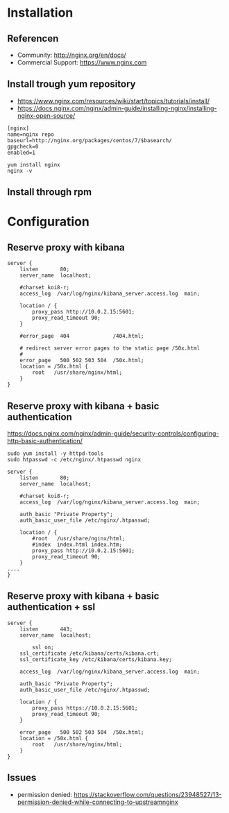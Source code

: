 # Installation
## Referencen
* Community: http://nginx.org/en/docs/
* Commercial Support: https://www.nginx.com

## Install trough yum repository
* https://www.nginx.com/resources/wiki/start/topics/tutorials/install/
* https://docs.nginx.com/nginx/admin-guide/installing-nginx/installing-nginx-open-source/
```
[nginx]
name=nginx repo
baseurl=http://nginx.org/packages/centos/7/$basearch/
gpgcheck=0
enabled=1
```
```
yum install nginx
nginx -v
```

## Install through rpm



# Configuration
## Reserve proxy with kibana
```
server {
    listen       80;
    server_name  localhost;

    #charset koi8-r;
    access_log  /var/log/nginx/kibana_server.access.log  main;

    location / {
        proxy_pass http://10.0.2.15:5601;
        proxy_read_timeout 90;
    }

    #error_page  404              /404.html;

    # redirect server error pages to the static page /50x.html
    #
    error_page   500 502 503 504  /50x.html;
    location = /50x.html {
        root   /usr/share/nginx/html;
    }
}

```
## Reserve proxy with kibana + basic authentication
https://docs.nginx.com/nginx/admin-guide/security-controls/configuring-http-basic-authentication/

```
sudo yum install -y httpd-tools
sudo htpasswd -c /etc/nginx/.htpasswd nginx
```
```
server {
    listen       80;
    server_name  localhost;

    #charset koi8-r;
    access_log  /var/log/nginx/kibana_server.access.log  main;

    auth_basic "Private Property";
    auth_basic_user_file /etc/nginx/.htpasswd;

    location / {
        #root   /usr/share/nginx/html;
        #index  index.html index.htm;
        proxy_pass http://10.0.2.15:5601;
        proxy_read_timeout 90;
    }
....
}
```

## Reserve proxy with kibana + basic authentication + ssl
```
server {
    listen       443;
    server_name  localhost;

        ssl on;
    ssl_certificate /etc/kibana/certs/kibana.crt;
    ssl_certificate_key /etc/kibana/certs/kibana.key;

    access_log  /var/log/nginx/kibana_server.access.log  main;

    auth_basic "Private Property";
    auth_basic_user_file /etc/nginx/.htpasswd;

    location / {
        proxy_pass https://10.0.2.15:5601;
        proxy_read_timeout 90;
    }

    error_page   500 502 503 504  /50x.html;
    location = /50x.html {
        root   /usr/share/nginx/html;
    }
}

```

## Issues
* permission denied:  https://stackoverflow.com/questions/23948527/13-permission-denied-while-connecting-to-upstreamnginx
